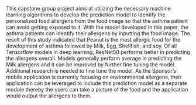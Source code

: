 This capstone group project aims at utilizing the necessary machine learning algorithms to develop the prediction model to identify the personalized food allergens from the food image so that the asthma patient can avoid getting exposed to it. With the model developed in this paper, the asthma patients can identify their allergens by inputting the food image. The result of this study indicated that Peanut is the most allergic food for the development of asthma followed by Milk, Egg, Shellfish, and soy. Of all Tensorflow models in deep learning, ResNet50 performs better in predicting the allergens overall. Models generally perform average in predicting the Milk allergens and it can be improved by further fine tuning the model. Additional research is needed to fine tune the model. As the Sponsor’s mobile application is currently focusing on environmental allergens, their application can be leveraged to include this prediction model as a separate module thereby the users can take a picture of the food and the application would output the allergens to them.
